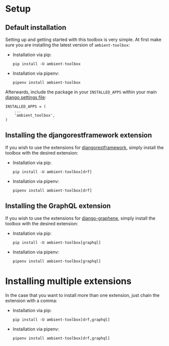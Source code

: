 # Setup

## Default installation

Setting up and getting started with this toolbox is very simple. At first make sure you are installing the latest
version of `ambient-toolbox`:

* Installation via pip:

  `pip install -U ambient-toolbox`

* Installation via pipenv:

  `pipenv install ambient-toolbox`

Afterwards, include the package in your ``INSTALLED_APPS`` within your main
[django settings file](https://docs.djangoproject.com/en/dev/ref/settings/#std:setting-INSTALLED_APPS):

````
INSTALLED_APPS = (
    ...
    'ambient_toolbox',
)
 ````

## Installing the djangorestframework extension

If you wish to use the extensions for [djangorestframework](https://www.django-rest-framework.org/), simply install the
toolbox with the desired extension:

* Installation via pip:

  `pip install -U ambient-toolbox[drf]`

* Installation via pipenv:

  `pipenv install ambient-toolbox[drf]`

## Installing the GraphQL extension

If you wish to use the extensions for [django-graphene](https://pypi.org/project/graphene-django/), simply install the
toolbox with the desired extension:

* Installation via pip:

  `pip install -U ambient-toolbox[graphql]`

* Installation via pipenv:

  `pipenv install ambient-toolbox[graphql]`

# Installing multiple extensions

In the case that you want to install more than one extension, just chain the extension with a comma:

* Installation via pip:

  `pip install -U ambient-toolbox[drf,graphql]`

* Installation via pipenv:

  `pipenv install ambient-toolbox[drf,graphql]`
